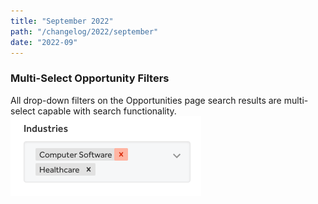 ```yaml
---
title: "September 2022"
path: "/changelog/2022/september"
date: "2022-09"
---
```



### Multi-Select Opportunity Filters
All drop-down filters on the Opportunities page search results are multi-select capable with search functionality.
![Multi-select filters](./images/opportunity-search-filters.png)
